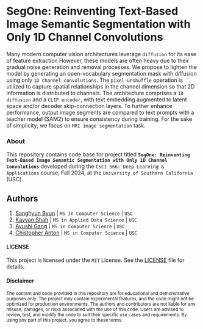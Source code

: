 # SegOne: Reinventing Text-Based Image Semantic Segmentation with Only 1D Channel Convolutions

Many modern computer vision architectures leverage `diffusion` for its ease of feature extraction However, these models are often heavy due to their gradual noise generation and removal processes. We propose to lighten the model by generating an open-vocabulary segmentation mask with diffusion using only `1D channel convolutions`. The `pixel-unshuffle` operation is utilized to capture spatial relationships in the channel dimension so that 2D information is distributed to channels. The architecture comprises a `1D diffusion` and a `CLIP encoder`, with text embedding augmented to latent space and/or decoder skip-connection layers. To further enhance performance, output image segments are compared to text prompts with a teacher model (SAM2) to ensure consistency during training. For the sake of simplicity, we focus on `MRI image segmentation` task.

### About
This repository contains code base for project titled __`SegOne: Reinventing Text-Based Image Semantic Segmentation with Only 1D Channel Convolutions`__ developed during the `CSCI 566: Deep Learning & Applications` course, Fall 2024, at the `University of Southern California` (USC).

## Authors
1. [Sanghyun Byun](https://shbyun080.github.io/) | `MS in Computer Science` | `USC`
3. [Kayvan Shah](https://github.com/KayvanShah1) | `MS in Applied Data Science` | `USC`
2. [Ayushi Gang](https://github.com/) | `MS in Computer Science` | `USC`
4. [Chistopher Anton](https://github.com/) | `MS in Computer Science` | `USC`

#### LICENSE
This project is licensed under the `MIT` License. See the [LICENSE](LICENSE) file for details.

#### Disclaimer

<sub>
The content and code provided in this repository are for educational and demonstrative purposes only. The project may contain experimental features, and the code might not be optimized for production environments. The authors and contributors are not liable for any misuse, damages, or risks associated with the use of this code. Users are advised to review, test, and modify the code to suit their specific use cases and requirements. By using any part of this project, you agree to these terms.
</sub>